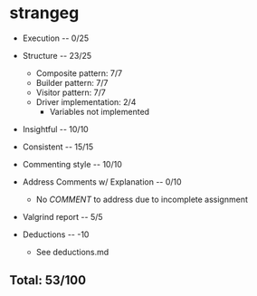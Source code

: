 # strangeg

* Execution -- 0/25

* Structure -- 23/25
  - Composite pattern: 7/7
  - Builder pattern: 7/7
  - Visitor pattern: 7/7
  - Driver implementation: 2/4
    - Variables not implemented

* Insightful -- 10/10

* Consistent -- 15/15

* Commenting style -- 10/10

* Address Comments w/ Explanation -- 0/10
  - No _COMMENT_ to address due to incomplete assignment

* Valgrind report -- 5/5

* Deductions -- -10
  - See deductions.md

## Total: 53/100
